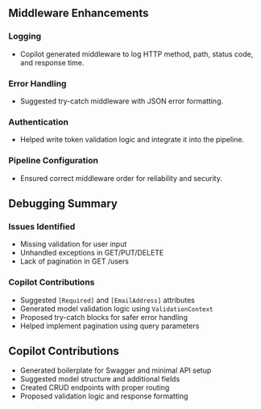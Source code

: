 ## Middleware Enhancements

### Logging
- Copilot generated middleware to log HTTP method, path, status code, and response time.

### Error Handling
- Suggested try-catch middleware with JSON error formatting.

### Authentication
- Helped write token validation logic and integrate it into the pipeline.

### Pipeline Configuration
- Ensured correct middleware order for reliability and security.

## Debugging Summary

### Issues Identified
- Missing validation for user input
- Unhandled exceptions in GET/PUT/DELETE
- Lack of pagination in GET /users

### Copilot Contributions
- Suggested `[Required]` and `[EmailAddress]` attributes
- Generated model validation logic using `ValidationContext`
- Proposed try-catch blocks for safer error handling
- Helped implement pagination using query parameters

## Copilot Contributions
- Generated boilerplate for Swagger and minimal API setup
- Suggested model structure and additional fields
- Created CRUD endpoints with proper routing
- Proposed validation logic and response formatting